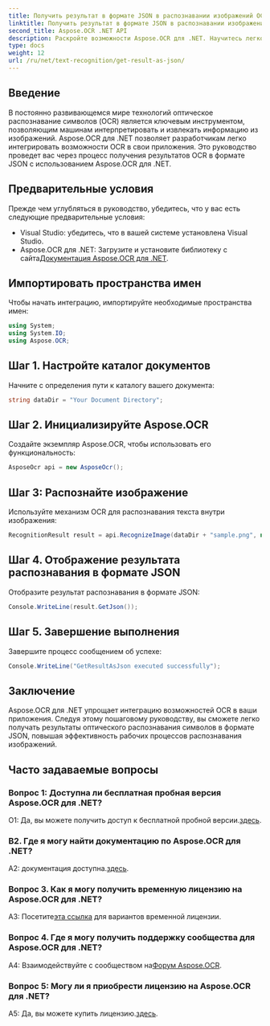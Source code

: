 ```yaml
---
title: Получить результат в формате JSON в распознавании изображений OCR
linktitle: Получить результат в формате JSON в распознавании изображений OCR
second_title: Aspose.OCR .NET API
description: Раскройте возможности Aspose.OCR для .NET. Научитесь легко получать результаты оптического распознавания символов в формате JSON. Улучшите распознавание изображений с помощью этого пошагового руководства.
type: docs
weight: 12
url: /ru/net/text-recognition/get-result-as-json/
---
```

## Введение

В постоянно развивающемся мире технологий оптическое распознавание символов (OCR) является ключевым инструментом, позволяющим машинам интерпретировать и извлекать информацию из изображений. Aspose.OCR для .NET позволяет разработчикам легко интегрировать возможности OCR в свои приложения. Это руководство проведет вас через процесс получения результатов OCR в формате JSON с использованием Aspose.OCR для .NET.

## Предварительные условия

Прежде чем углубляться в руководство, убедитесь, что у вас есть следующие предварительные условия:

- Visual Studio: убедитесь, что в вашей системе установлена Visual Studio.
-  Aspose.OCR для .NET: Загрузите и установите библиотеку с сайта[Документация Aspose.OCR для .NET](https://reference.aspose.com/ocr/net/).

## Импортировать пространства имен

Чтобы начать интеграцию, импортируйте необходимые пространства имен:

```csharp
using System;
using System.IO;
using Aspose.OCR;
```

## Шаг 1. Настройте каталог документов

Начните с определения пути к каталогу вашего документа:

```csharp
string dataDir = "Your Document Directory";
```

## Шаг 2. Инициализируйте Aspose.OCR

Создайте экземпляр Aspose.OCR, чтобы использовать его функциональность:

```csharp
AsposeOcr api = new AsposeOcr();
```

## Шаг 3: Распознайте изображение

Используйте механизм OCR для распознавания текста внутри изображения:

```csharp
RecognitionResult result = api.RecognizeImage(dataDir + "sample.png", new RecognitionSettings { });
```

## Шаг 4. Отображение результата распознавания в формате JSON

Отобразите результат распознавания в формате JSON:

```csharp
Console.WriteLine(result.GetJson());
```

## Шаг 5. Завершение выполнения

Завершите процесс сообщением об успехе:

```csharp
Console.WriteLine("GetResultAsJson executed successfully");
```

## Заключение

Aspose.OCR для .NET упрощает интеграцию возможностей OCR в ваши приложения. Следуя этому пошаговому руководству, вы сможете легко получать результаты оптического распознавания символов в формате JSON, повышая эффективность рабочих процессов распознавания изображений.

## Часто задаваемые вопросы

### Вопрос 1: Доступна ли бесплатная пробная версия Aspose.OCR для .NET?

 О1: Да, вы можете получить доступ к бесплатной пробной версии.[здесь](https://releases.aspose.com/).

### В2. Где я могу найти документацию по Aspose.OCR для .NET?

 A2: документация доступна.[здесь](https://reference.aspose.com/ocr/net/).

### Вопрос 3. Как я могу получить временную лицензию на Aspose.OCR для .NET?

 А3: Посетите[эта ссылка](https://purchase.aspose.com/temporary-license/) для вариантов временной лицензии.

### Вопрос 4. Где я могу получить поддержку сообщества для Aspose.OCR для .NET?

 A4: Взаимодействуйте с сообществом на[Форум Aspose.OCR](https://forum.aspose.com/c/ocr/16).

### Вопрос 5: Могу ли я приобрести лицензию на Aspose.OCR для .NET?

 A5: Да, вы можете купить лицензию.[здесь](https://purchase.aspose.com/buy).